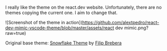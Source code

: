 I really like the theme on the react.dev website. Unfortunately, there are no themes copying the current one. I aim to change that.

![Screenshot of the theme in action](https://github.com/alextpedro/react-dev-mimic-vscode-theme/blob/master/assets/react dev mimic.png?raw=true)

Original base theme: [Snowflake Theme](https://marketplace.visualstudio.com/items?itemName=breberaf.snowflake) by [Filip Brebera](https://brebera.com)